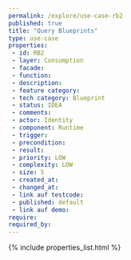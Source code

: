 ```yaml
---
permalink: /explore/use-case-rb2
published: true
title: "Query Blueprints"
type: use-case
properties:
 - id: RB2
 - layer: Consumption
 - facade: 
 - function: 
 - description: 
 - feature category: 
 - tech category: Blueprint
 - status: IDEA
 - comments: 
 - actor: Identity
 - component: Runtime
 - trigger: 
 - precondition: 
 - result: 
 - priority: LOW
 - complexity: LOW
 - size: S
 - created_at: 
 - changed_at: 
 - link auf testcode: 
 - published: default
 - link auf demo: 
require:
required_by:
---
```

{% include properties_list.html %}
